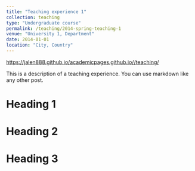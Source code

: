 ```yaml
---
title: "Teaching experience 1"
collection: teaching
type: "Undergraduate course"
permalink: /teaching/2014-spring-teaching-1
venue: "University 1, Department"
date: 2014-01-01
location: "City, Country"
---
```


https://jalen888.github.io/academicpages.github.io//teaching/
<script type="text/javascript" src="https://ssl.gstatic.com/trends_nrtr/1982_RC01/embed_loader.js"></script> <script type="text/javascript"> trends.embed.renderExploreWidget("TIMESERIES", {"comparisonItem":[{"keyword":"Fornite","geo":"US","time":"today 12-m"},{"keyword":"God of War","geo":"US","time":"today 12-m"}],"category":0,"property":""}, {"exploreQuery":"geo=US&q=Fornite,God%20of%20War&date=today 12-m,today 12-m","guestPath":"https://trends.google.com:443/trends/embed/"}); </script> 
This is a description of a teaching experience. You can use markdown like any other post.

Heading 1
======

Heading 2
======

Heading 3
======
